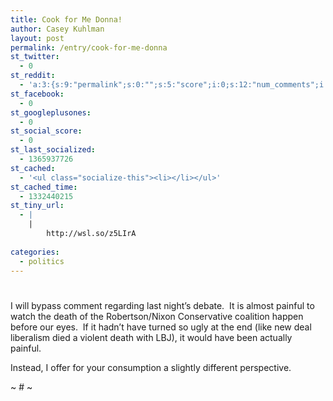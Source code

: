 ```yaml
---
title: Cook for Me Donna!
author: Casey Kuhlman
layout: post
permalink: /entry/cook-for-me-donna
st_twitter:
  - 0
st_reddit:
  - 'a:3:{s:9:"permalink";s:0:"";s:5:"score";i:0;s:12:"num_comments";i:0;}'
st_facebook:
  - 0
st_googleplusones:
  - 0
st_social_score:
  - 0
st_last_socialized:
  - 1365937726
st_cached:
  - '<ul class="socialize-this"><li></li></ul>'
st_cached_time:
  - 1332440215
st_tiny_url:
  - |
    |
        http://wsl.so/z5LIrA
        
categories:
  - politics
---
```

# 

I will bypass comment regarding last night’s debate.  It is almost painful to watch the death of the Robertson/Nixon Conservative coalition happen before our eyes.  If it hadn’t have turned so ugly at the end (like new deal liberalism died a violent death with LBJ), it would have been actually painful.  

Instead, I offer for your consumption a slightly different perspective.

[][1]

 [1]: http://www.youtube.com/v/D-__IdzH1b8&hl=en&fs=1 "Click here to block this object with Adblock Plus"

~ # ~